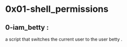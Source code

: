 # 0x01-shell_permissions 

## 0-iam_betty :

a script that switches the current user to the user betty .


